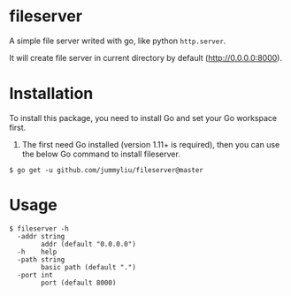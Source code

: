 # fileserver
A simple file server writed with go, like python `http.server`.

It will create file server in current directory by default (http://0.0.0.0:8000).

# Installation
To install this package, you need to install Go and set your Go workspace first.

1. The first need Go installed (version 1.11+ is required), then you can use the below Go command to install fileserver.

```shell
$ go get -u github.com/jummyliu/fileserver@master
```

# Usage

```shell
$ fileserver -h
  -addr string
        addr (default "0.0.0.0")
  -h    help
  -path string
        basic path (default ".")
  -port int
        port (default 8000)
```
